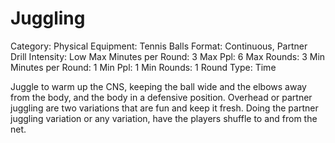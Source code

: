 # Juggling

Category: Physical
Equipment: Tennis Balls
Format: Continuous, Partner Drill
Intensity: Low
Max Minutes per Round: 3
Max Ppl: 6
Max Rounds: 3
Min Minutes per Round: 1
Min Ppl: 1
Min Rounds: 1
Round Type: Time

Juggle to warm up the CNS, keeping the ball wide and the elbows away from the body, and the body in a defensive position. Overhead or partner juggling are two variations that are fun and keep it fresh. Doing the partner juggling variation or any variation, have the players shuffle to and from the net.